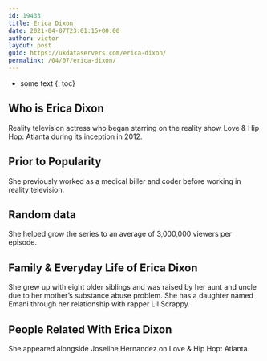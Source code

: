 ```yaml
---
id: 19433
title: Erica Dixon
date: 2021-04-07T23:01:15+00:00
author: victor
layout: post
guid: https://ukdataservers.com/erica-dixon/
permalink: /04/07/erica-dixon/
---
```


* some text
{: toc}


## Who is Erica Dixon



Reality television actress who began starring on the reality show Love & Hip Hop: Atlanta during its inception in 2012. 

                
                
                
## Prior to Popularity



She previously worked as a medical biller and coder before working in reality television. 

                
                
                
## Random data



She helped grow the series to an average of 3,000,000 viewers per episode. 

                
                
                
## Family & Everyday Life of Erica Dixon



She grew up with eight older siblings and was raised by her aunt and uncle due to her mother&#8217;s substance abuse problem. She has a daughter named Emani through her relationship with rapper Lil Scrappy. 

                
                
                
## People Related With Erica Dixon



She appeared alongside Joseline Hernandez on Love & Hip Hop: Atlanta. 

                
              
            
          
          
          
